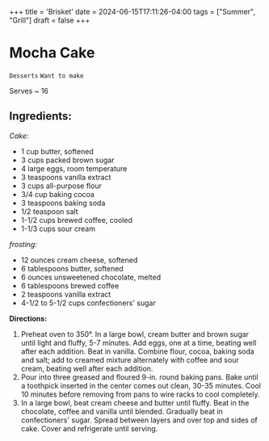 +++
title = 'Brisket'
date = 2024-06-15T17:11:26-04:00
tags = ["Summer", "Grill"]
draft = false
+++
# Mocha Cake

`Desserts` `Want to make`

Serves ~ 16

## **Ingredients:**

_Cake:_

- 1 cup butter, softened
- 3 cups packed brown sugar
- 4 large eggs, room temperature
- 3 teaspoons vanilla extract
- 3 cups all-purpose flour
- 3/4 cup baking cocoa
- 3 teaspoons baking soda
- 1/2 teaspoon salt
- 1-1/2 cups brewed coffee, cooled
- 1-1/3 cups sour cream

_frosting:_

- 12 ounces cream cheese, softened
- 6 tablespoons butter, softened
- 6 ounces unsweetened chocolate, melted
- 6 tablespoons brewed coffee
- 2 teaspoons vanilla extract
- 4-1/2 to 5-1/2 cups confectioners' sugar

**Directions:**

1. Preheat oven to 350°. In a large bowl, cream butter and brown sugar until light and fluffy, 5-7 minutes. Add eggs, one at a time, beating well after each addition. Beat in vanilla. Combine flour, cocoa, baking soda and salt; add to creamed mixture alternately with coffee and sour cream, beating well after each addition.
2. Pour into three greased and floured 9-in. round baking pans. Bake until a toothpick inserted in the center comes out clean, 30-35 minutes. Cool 10 minutes before removing from pans to wire racks to cool completely.
3. In a large bowl, beat cream cheese and butter until fluffy. Beat in the chocolate, coffee and vanilla until blended. Gradually beat in confectioners' sugar. Spread between layers and over top and sides of cake. Cover and refrigerate until serving.
